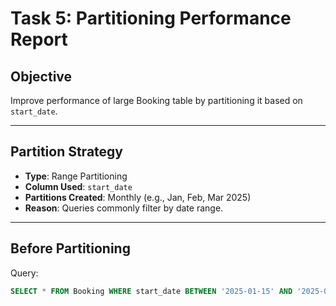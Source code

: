 # Task 5: Partitioning Performance Report

## Objective
Improve performance of large Booking table by partitioning it based on `start_date`.

---

## Partition Strategy

- **Type**: Range Partitioning
- **Column Used**: `start_date`
- **Partitions Created**: Monthly (e.g., Jan, Feb, Mar 2025)
- **Reason**: Queries commonly filter by date range.

---

## Before Partitioning

Query:
```sql
SELECT * FROM Booking WHERE start_date BETWEEN '2025-01-15' AND '2025-01-31';
